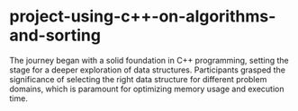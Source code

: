 # project-using-c++-on-algorithms-and-sorting
 The journey began with a solid foundation in C++ programming, setting the stage for a deeper exploration of data structures. Participants grasped the significance of selecting the right data structure for different problem domains, which is paramount for optimizing memory usage and execution time. 
